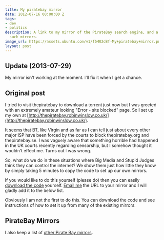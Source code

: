 ```yaml
---
title: My piratebay mirror
date: 2012-07-16 00:00:00 Z
tags:
- dev
- politics
description: A link to my mirror of the PirateBay search engine, and a list of other
  such mirrors.
image_url: https://assets.ubuntu.com/v1/f5402d8f-My+piratebay+mirror.png?w=230&h=160&mode=fill&bg=0000
layout: post
---
```


## Update (2013-07-29)

My mirror isn't working at the moment. I'll fix it when I get a chance.

## Original post

I tried to visit thepiratebay to download a torrent just now but I was
greeted with an extremely amateur looking "Error - site blocked" page.
So I set up my own at [http://thepiratebay.robinwinslow.co.uk/](http://thepiratebay.robinwinslow.co.uk/).

[It seems](http://www.ichi.co.uk/post/22269260925/bypassing-the-uk-pirate-bay-blocks-via-proxies-mirrors) that BT, like Virgin and as far as I can tell just about
every other major ISP have been forced by the courts to block
thepiratebay.org and thepiratebay.se. I was vaguely aware that something
horrible had happened in the UK courts recently regarding censorship,
but I somehow thought it wouldn't effect me. Turns out I was wrong.

So, what do we do in these situations where Big Media and Stupid Judges
think they can control the internet? We show them just how little they
know by simply taking 5 minutes to copy the code to set up our own
mirrors.

If you would like to do this yourself (please do) then you can
easily [download the code](http://unblockedpiratebay.com/external/) yourself. [Email me](mailto:robin@robinwinslow.co.uk) the URL to your mirror and I will gladly add it to the below list.

Obviously I am not the first to do this. You can download the code and
see instructions of how to set it up from many of the existing mirrors:

## PirateBay Mirrors

I also keep a list of [other Pirate Bay mirrors](/2013/07/22/list-mirror-sites-for-the-pirate-bay/).